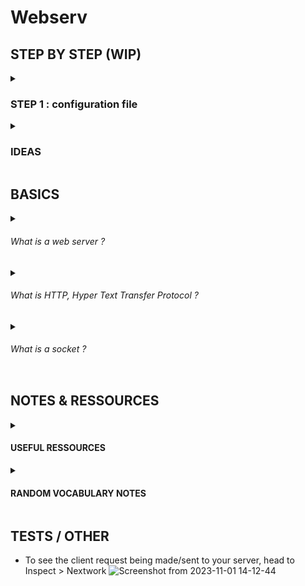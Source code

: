 # Webserv

<h2> STEP BY STEP (WIP) </h2>

<details><summary><h3>STEP 1 : configuration file</h3></summary>
Our executable is meant to run as follows : `./webserv [configuration file]`.

So this means you can start by creating a default configuration file, if there is no argument after the executable then the programme uses it. The requirements on what is to be found in the conf file is in the third part of the subject. A configuration file is used to customize the behavior of a server without requiring changes to the underlying code.

In our case, we must include : 
* the port the server will listen to
* the server name (domain name)
* default / customised error pages
* the maximum size of the data sent by the client
* which HTTP methods are allowed per route (GET, POST etc)
* redirection request (e.g from /old-page to /new-page)
* define directory/file location for some requested ressources
* you can specify that some file extensions be interpreted as scripts and executed as separate programs rather than just serving as static files (CGI Scripts)

In essence, these concepts collectively define how your web server routes requests, handles different HTTP methods, interacts with CGI scripts, and manages configuration and default files. They are key components in building a fully functional and configurable web server. This is the first item that must be parsed and stored.  


</details>

<details><summary><h3>IDEAS</h3></summary>
STEP 2 : set up the socket / network and set status to listening
STEP 3 : receive client request, parse it
STEP 4 : send approriate response

</details>

<h2> BASICS </h2>

<details><summary><h6>What is a web server ?</h6></summary>

From a hardware point of view, anything with an internet connection can be a web server e.g a laptop, anything… It’s not about hardware (even if some are more suited), it’s a piece of software that serves web content. Being a server is a role. 

An HTTP web server is a software application that listens for and responds to HTTP requests from clients (such as web browsers). The main purpose of a web server is to host web content and make it available to users over the internet.

Let’s look at the 6 things (roughly) that a web server does : 

1. LISTENS
2. ON A PORT
3. FOR A REQUEST
4. Send via a TRANSPORT PROTOCOL
5. Returns a RESPONSE
6. Containing the requested RESOURCES

Once a web server has been set up, it justs sits there i.e listens until something comes around. If nothing comes around it’s idle. The web server listens to a network port provided by the operating system that the web server is running on. 

HTTP Message Format

```
start-line CRLF
Headers CRLF
CRLF(end of headers)
[message-body]

CRLF are Carriage Return and Line Feed (\r\n), which is just a new line.
```


</details>


<details><summary><h6>What is HTTP, Hyper Text Transfer Protocol ?</h6></summary>

Le protocole HTTP est un protocole de communication spécifiquement pensé pour le web. 90% des échanges web se font via ce protocole. Son rôle est de définir comment les messages doivent être structurés et comment sont organisés les échanges de données entre navigateurs et serveurs web. Il permet d'échanger notamment le contenu des sites web comme les textes images vidéos code source etc. Donc globalement tout ce qui est affiché sur le navigateur. 

Le protocole HTTP est considéré comme étant stateless, c’est à dire qu’il ne conserve pas l'état des requêtes, le serveur ne garde pas de mémoire de l’historique des interactions avec un client. Chaque requête HTTP est différente. C’est là que les cookies interviennent pour enregistrer et suivre l'état et l’historique de votre navigation sur le web (d’autres outils existent pour compenser ce manque d'état dans le protocole http). 

Le concept d'hypertexte implique que les pages web renvoient les utilisateurs sur d’autres pages via des liens cliquables. Ces liens comportent une URL (Uniform Resource Locator), une chaîne de caractères utilisée pour spécifier l'adresse d'une ressource spécifique sur internet. Une URL contient les informations suivantes : 

* Protocole
* Nom de domaine (adresse du serveur ou l’adresse est hébergée)
* Chemin (d'accès à la ressource sur le serveur)
* Nom du fichier 
* Parametres

  ![Capture d’écran   2023-10-30 à 11 24 57](https://github.com/chmadran/Webserv/assets/113340699/7551c31c-8af0-4495-9ce5-af26636fa6dc)

Lorsqu’on clique sur un client ou qu’on entre une URL, votre navigateur envoie une requête au serveur web concerne, la requête HTTP détermine le type d’action qu’on souhaite effectuer (GET pour obtenir des donees, PUT ou POST pour envoyer des données de formulaire ou télécharger des fichiers, DELETE etc).

A REQUEST
![image](https://github.com/chmadran/Webserv/assets/113340699/22c64d00-d991-44c0-b177-57c37999df20)

A RESPONSE 
![image](https://github.com/chmadran/Webserv/assets/113340699/948b4503-4334-4a84-a232-b6043ba1e30c)


</details>

<details><summary><h6>What is a socket ?</h6></summary>

**Open System Interconnection (OSI) Models - 7 Layers**

![Screenshot from 2023-10-30 14-05-08](https://github.com/chmadran/Webserv/assets/113340699/c646617f-d29b-464a-896a-ecaf22d7bc16)

In order for a connection to take place between two devices, we know the data must be sent from the application layer and descend down to the physical layer and then to ascend from the physical layer to the application layer in order to be received by the other device.  

While the OSI layers are the same in the client and in the server, **the roles and the tasks that these two devices perform will differ** in a client / server architecture. That's where we will label one of the two devices to be a client and the other device to be a server. They perform different roles and tasks. 

The connection is always between two devices (even if a server can communicate with more than one client and vice versa) and each side uses its own IP and port number. The server is continually waiting for incoming connections. This is called **listening** which is always done on a certain IP and port number. The loopback address 127.0.0.1 refers to the current address and is reserved. It can be used to test both client and server on a single machine. 

Port numbers (16 bit address) can be any integer between 1 and 65 535. Port 1..1023 are described as well known ports and are reserved for specific applications. It’s recommended to choose a number over 1024. Each machine on the network has its own unique IP address and then at each IP address there will be ports for data to be sent from and received at. 

Now we can try and undergo a process of binding that IP address and port number to a dedicated socket : one for the server listening for clients attempting to connect to that socket and the client itself will create a socket which will specify the details of the server, the IP address and the port number that it wants to connect to. We have a two way reciprocal connection here : the server is in listening mode willing to accept requests and the client is active in sending out requests to those details (IP address and port number). 

Once the connection has been approved, the socket facilitates the connection and allows for data to be sent, it’s a “pipe between two computers on a network through which data flows.”. Sockets are two-way, data can be both sent and received on a socket. There are two types of sockets : 

* Streaming socket (uses the TCP protocol)
* Datagram socket (uses the UCP protocol)

When we create a socket, it is yet to be bound to an IP or a port number. The status in this case is **unbound**. When the IP address and port number have been set, the socket is bound. Once bound, the socket can be set to a listening state for incoming connections on the port. The client then makes a request to connect to the server’s port number. Once the server request has been acknowledged and accepted by the server, we dont just connect the two sockets but the server duplicates the socket to enable the connection between the server and the client and maintains the original socket so its ready to listen to other clients. 

The server can simultaneously maintain its connection with the client  while it can keep on listening out to other clients attempting to connect to that socket. 

![Screenshot from 2023-10-30 14-36-07](https://github.com/chmadran/Webserv/assets/113340699/ad28d0c7-18ab-44f1-942c-ff6f5c2467aa)


</details>

<h2> NOTES & RESSOURCES </h2>

<details><summary><h4>USEFUL RESSOURCES</h4></summary>
  
* [Beej's Guide to Network Programming](https://beej.us/guide/bgnet/html/split/index.html) in case of emergency
* [RFC](http://www.rfc.fr/rfc/fr/rfc2616.pdf) - initially it is RFC 2616 but later replaced by RFC 7230, RFC 7231, RFC 7232, RFC 7233, RFC 7234, RFC 7235
* [The ultime guide to build a web server](https://medium.com/from-the-scratch/http-server-what-do-you-need-to-know-to-build-a-simple-http-server-from-scratch-d1ef8945e4fa)
* To understand [sockets](https://www.youtube.com/watch?v=gntyAFoZp-E&t=1250s)
* Kaydoo's [README](https://github.com/Kaydooo/Webserv_42)
  
</details>

<details><summary><h4>RANDOM VOCABULARY NOTES</h4></summary>
  
* **A Request for Comments (RFC)**, in the context of Internet governance, is a type of publication from the Internet Engineering Task Force (IETF) and the Internet Society(ISOC), the principal technical development and standards-setting bodies for the Internet.

* **Domain Name Server** or DNS is the phonebook of domain name=IP Address.

</details>

<h2> TESTS / OTHER </h2>

* To see the client request being made/sent to your server, head to Inspect > Nextwork 
![Screenshot from 2023-11-01 14-12-44](https://github.com/chmadran/Webserv/assets/113340699/627d7a73-b642-42cf-b566-a54258792e2f)
